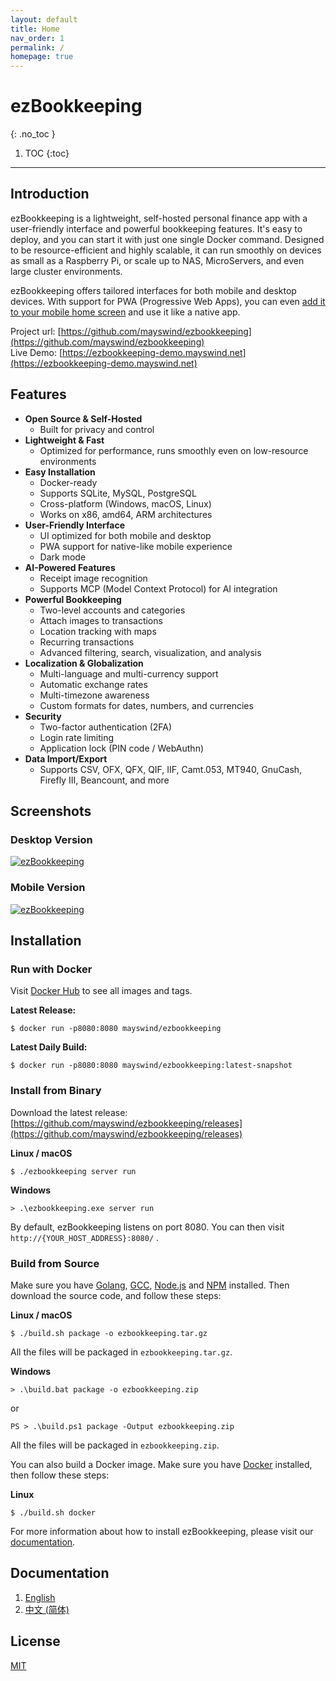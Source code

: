 ```yaml
---
layout: default
title: Home
nav_order: 1
permalink: /
homepage: true
---
```


# ezBookkeeping
{: .no_toc }

1. TOC
{:toc}

---

## Introduction
ezBookkeeping is a lightweight, self-hosted personal finance app with a user-friendly interface and powerful bookkeeping features. It's easy to deploy, and you can start it with just one single Docker command. Designed to be resource-efficient and highly scalable, it can run smoothly on devices as small as a Raspberry Pi, or scale up to NAS, MicroServers, and even large cluster environments.

ezBookkeeping offers tailored interfaces for both mobile and desktop devices. With support for PWA (Progressive Web Apps), you can even [add it to your mobile home screen](https://raw.githubusercontent.com/wiki/mayswind/ezbookkeeping/img/mobile/add_to_home_screen.gif) and use it like a native app.

Project url: [https://github.com/mayswind/ezbookkeeping](https://github.com/mayswind/ezbookkeeping)  
Live Demo: [https://ezbookkeeping-demo.mayswind.net](https://ezbookkeeping-demo.mayswind.net)

## Features
- **Open Source & Self-Hosted**
    - Built for privacy and control
- **Lightweight & Fast**
    - Optimized for performance, runs smoothly even on low-resource environments
- **Easy Installation**
    - Docker-ready
    - Supports SQLite, MySQL, PostgreSQL
    - Cross-platform (Windows, macOS, Linux)
    - Works on x86, amd64, ARM architectures
- **User-Friendly Interface**
    - UI optimized for both mobile and desktop
    - PWA support for native-like mobile experience
    - Dark mode
- **AI-Powered Features**
    - Receipt image recognition
    - Supports MCP (Model Context Protocol) for AI integration
- **Powerful Bookkeeping**
    - Two-level accounts and categories
    - Attach images to transactions
    - Location tracking with maps
    - Recurring transactions
    - Advanced filtering, search, visualization, and analysis
- **Localization & Globalization**
    - Multi-language and multi-currency support
    - Automatic exchange rates
    - Multi-timezone awareness
    - Custom formats for dates, numbers, and currencies
- **Security**
    - Two-factor authentication (2FA)
    - Login rate limiting
    - Application lock (PIN code / WebAuthn)
- **Data Import/Export**
    - Supports CSV, OFX, QFX, QIF, IIF, Camt.053, MT940, GnuCash, Firefly III, Beancount, and more

## Screenshots
### Desktop Version
[![ezBookkeeping](https://raw.githubusercontent.com/wiki/mayswind/ezbookkeeping/img/desktop/en.png)](https://raw.githubusercontent.com/wiki/mayswind/ezbookkeeping/img/desktop/en.png)

### Mobile Version
[![ezBookkeeping](https://raw.githubusercontent.com/wiki/mayswind/ezbookkeeping/img/mobile/en.png)](https://raw.githubusercontent.com/wiki/mayswind/ezbookkeeping/img/mobile/en.png)

## Installation
### Run with Docker
Visit [Docker Hub](https://hub.docker.com/r/mayswind/ezbookkeeping) to see all images and tags.

**Latest Release:**

    $ docker run -p8080:8080 mayswind/ezbookkeeping

**Latest Daily Build:**

    $ docker run -p8080:8080 mayswind/ezbookkeeping:latest-snapshot

### Install from Binary
Download the latest release: [https://github.com/mayswind/ezbookkeeping/releases](https://github.com/mayswind/ezbookkeeping/releases)

**Linux / macOS**

    $ ./ezbookkeeping server run

**Windows**

    > .\ezbookkeeping.exe server run

By default, ezBookkeeping listens on port 8080. You can then visit `http://{YOUR_HOST_ADDRESS}:8080/` .

### Build from Source
Make sure you have [Golang](https://golang.org/), [GCC](http://gcc.gnu.org/), [Node.js](https://nodejs.org/) and [NPM](https://www.npmjs.com/) installed. Then download the source code, and follow these steps:

**Linux / macOS**

    $ ./build.sh package -o ezbookkeeping.tar.gz

All the files will be packaged in `ezbookkeeping.tar.gz`.

**Windows**

    > .\build.bat package -o ezbookkeeping.zip

or

    PS > .\build.ps1 package -Output ezbookkeeping.zip

All the files will be packaged in `ezbookkeeping.zip`.

You can also build a Docker image. Make sure you have [Docker](https://www.docker.com/) installed, then follow these steps:

**Linux**

    $ ./build.sh docker

For more information about how to install ezBookkeeping, please visit our [documentation](/installation).

## Documentation
1. [English](/)
1. [中文 (简体)](/zh_Hans)

## License
[MIT](https://github.com/mayswind/ezbookkeeping/blob/master/LICENSE)
